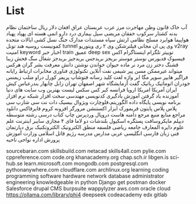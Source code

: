 # List
آب خاک قانون وطن مهاجرت مرز عرب عربستان عراق افغان دلار ریال ساختمان نظام بدنه کشتار سرکوب خفقان مریضی سیل بیماری درد دارو اتمی هسته ای پهپاد پهباد هواپیما هوابرد مسلح نظامی ارتش سپاه
 مستندات مدارک جنگ نسل کشی ایالات متحده کمونیست روسیه هند
تونل tunnel وی پی ان مجانی فیلترشکن وی ۲ ری ویتوریو v2ray امنیت
keyword
اخبار خبر train عمیق deep sex
توییتر تلگرام اینستاگرام اکس فیسبوک فدیورس نوستر موستر بریجز بریدجس بریدجیز بریدجز شغال سگ فحش زیبا قشنگ دختر زن مرد نر ماده حیوان خواندن نوشتن
دانش معرفت بشر گران هرکس میتواند غیرممکن مسن پیر شیمی نفت آنلاین تکنولوژی فناوری مخابرات ارتباط رایانه فراگیر هایپر سوپر مگا ابر واژه لغت کلید رسانه فتوشاپ پریمر کورل دراو متلب زیمنس خودران اتوماتیک رباتیک گفت آزمایشگاه شهر اصفهان تهران زابل چابهار بندرعباس کیش ایران آمریکا امریکا اروپا فرانسه کیر کس سکس
لیست بهترین وب سایت های دنیا آموزنده یاد گرفتن آموزش یادگیری کدنویسی مهندسی سخت افزار شبکه نرم افزار برنامه نویسی پایگاه داده الگوریتم،فلوچارت ویژوال بیسیک دات نت سی شارپ سی پلاس پلاس پایتون فریمورک ابزار اکستنشن مرورگر افزونه کروم فایرفاکس دانلود مراجع منابع منبع مرجع دامنه هاست دروپال وردپرس چاپ کتاب درسی رشته متوسطه دیپلم مایکروسافت پستگره اسکیول بلندشات دو
لاما فای ۴ مجازی سایبر اینترنت علم علوم دایره المعارف جامعه ریاضی فلسفه منطق الکترونیک الکتروتکنیک برق دپارتمان فنی زبان فارسی انگلیسی عربی مدارس مدرسه رژیم قاتل اسلامی وزارت آموزش پرورش اداره نواحی ناحیه

sourcebaran.com
skillsbuild.com
netacad skills4all.com
pylie.com
cppreference.com
code.org
khanacademy.org
chap.sch.ir
libgen.is
sci-hub.se
learn.microsoft.com
mongodb.com
postgresql.com
pythonanywhere.com
cloudflare.com
archlinux.org
learning coding programming software hardware network database administrator engineering knowledgeable in python
Django
get postman
docker
Salesforce
drupal CMS
burpsuite
wappylyzer 
aws.com
oracle cloud
https://ollama.com/library/phi4
deepseek
codeacademy
edx
gitlab
